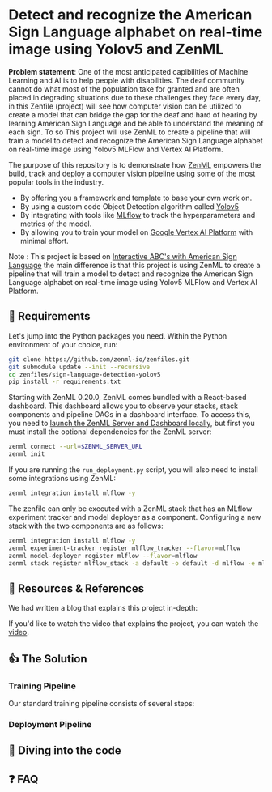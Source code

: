 # Detect and recognize the American Sign Language alphabet on real-time image using Yolov5 and ZenML

**Problem statement**: One of the most anticipated capibilities of Machine Learning and AI is to help people with disabilities. The deaf community cannot do what most of the population take for granted and are often placed in degrading situations due to these challenges they face every day, in this Zenfile (project) will see how computer vision can be utilized to create a model that can bridge the gap for the deaf and hard of hearing by learning American Sign Language and be able to understand the meaning of each sign.
To so This project will use ZenML to create a pipeline that will train a model to detect and recognize the American Sign Language alphabet on real-time image using Yolov5 MLFlow and Vertex AI Platform.

The purpose of this repository is to demonstrate how [ZenML](https://github.com/zenml-io/zenml) empowers the build, track and deploy a computer vision pipeline using some of the most popular tools in the industry.

- By offering you a framework and template to base your own work on.
- By using a custom code Object Detection algorithm called [Yolov5](https://github.com/ultralytics/yolov5)
- By integrating with tools like [MLflow](https://mlflow.org/) to track the hyperparameters and metrics of the model.
- By allowing you to train your model on [Google Vertex AI Platform](https://cloud.google.com/vertex-ai) with minimal effort.

Note : This project is based on [Interactive ABC's with American Sign Language](https://github.com/insigh1/Interactive_ABCs_with_American_Sign_Language_using_Yolov5)
the main difference is that this project is using ZenML to create a pipeline that will train a model to detect and recognize the American Sign Language alphabet on real-time image using Yolov5 MLFlow and Vertex AI Platform.

## :snake: Requirements

Let's jump into the Python packages you need. Within the Python environment of your choice, run:

```bash
git clone https://github.com/zenml-io/zenfiles.git
git submodule update --init --recursive
cd zenfiles/sign-language-detection-yolov5
pip install -r requirements.txt
```

Starting with ZenML 0.20.0, ZenML comes bundled with a React-based dashboard. This dashboard allows you 
to observe your stacks, stack components and pipeline DAGs in a dashboard interface. To access this, you need to  [launch the ZenML Server and Dashboard locally](https://docs.zenml.io/getting-started/deploying-zenml), but first you must install the optional dependencies for the ZenML server:

```bash
zenml connect --url=$ZENML_SERVER_URL
zenml init
```

If you are running the `run_deployment.py` script, you will also need to install some integrations using ZenML:

```bash
zenml integration install mlflow -y
``` 
The zenfile can only be executed with a ZenML stack that has an MLflow experiment tracker and model deployer as a component. Configuring a new stack with the two components are as follows:

```bash
zenml integration install mlflow -y
zenml experiment-tracker register mlflow_tracker --flavor=mlflow
zenml model-deployer register mlflow --flavor=mlflow
zenml stack register mlflow_stack -a default -o default -d mlflow -e mlflow_tracker --set
```

## 📙 Resources & References

We had written a blog that explains this project in-depth: 

If you'd like to watch the video that explains the project, you can watch the [video](https://youtu.be/L3_pFTlF9EQ).

## :thumbsup: The Solution



### Training Pipeline

Our standard training pipeline consists of several steps:



### Deployment Pipeline


## :notebook: Diving into the code


## :question: FAQ

